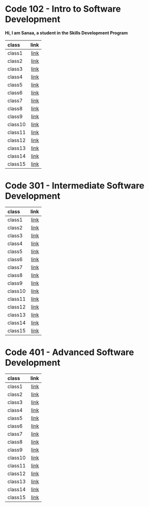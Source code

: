 # Code 102 - Intro to Software Development #

**Hi, I am Sanaa, a student in the Skills Development Program**

| class | link     |
| :---- | --------:|
| class1 | [link](https://github.com/sanaa-almoghraby/reading-notes)    |
| class2 |  [link]()    |
| class3 |  [link]()    |
| class4 | [link]()    |
| class5 |  [link]()     |
| class6 |  [link]()     |
| class7 |  [link]()     |
| class8 |  [link]()     |
| class9 |  [link]()     |
| class10 |  [link]()    |
| class11 |  [link]()    |
| class12 |  [link]()  |
| class13 |  [link]()    |
| class14 |  [link]()    |
| class15 |  [link]()    |

# Code 301 - Intermediate Software Development #
| class | link        |
| :---- | --------:   |
| class1 | [link](https://sanaa-almoghraby.github.io/reading-notes/class01)   |
| class2 |  [link](https://sanaa-almoghraby.github.io/reading-notes/class02)  |
| class3 |  [link](https://sanaa-almoghraby.github.io/reading-notes/class03)  |
| class4 | [link](https://sanaa-almoghraby.github.io/reading-notes/class04)   |
| class5 |  [link](https://sanaa-almoghraby.github.io/reading-notes/class05)  |
| class6 |  [link](https://sanaa-almoghraby.github.io/reading-notes/class06)  |
| class7 |  [link](https://sanaa-almoghraby.github.io/reading-notes/class07)  |
| class8 |  [link](https://sanaa-almoghraby.github.io/reading-notes/class08)  |
| class9 |  [link](https://sanaa-almoghraby.github.io/reading-notes/class09)  |
| class10 |  [link](https://sanaa-almoghraby.github.io/reading-notes/class10) |
| class11 |  [link](https://sanaa-almoghraby.github.io/reading-notes/class11) |
| class12 |  [link](https://sanaa-almoghraby.github.io/reading-notes/class12) |
| class13 |  [link](https://sanaa-almoghraby.github.io/reading-notes/class13) |
| class14 |  [link]() |
| class15 |  [link]() |

# Code 401 - Advanced Software Development #

| class   | link         |
| :------ | --------:    |
| class1  | [link](https://sanaa-almoghraby.github.io/reading-notes/code-401/class01)     |
| class2  |  [link]()    |
| class3  |  [link]()    |
| class4  | [link]()     |
| class5  |  [link]()    |
| class6  |  [link]()    |
| class7  |  [link]()    |
| class8  |  [link]()    |
| class9  |  [link]()    |
| class10 |  [link]()    |
| class11 |  [link]()    |
| class12 |  [link]()    | 
| class13 |  [link]()    |
| class14 |  [link]()    |
| class15 |  [link]()    |

